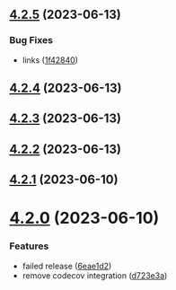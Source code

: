 ## [4.2.5](https://github.com/bed-and-breakfast/templates-open-source/compare/v4.2.4...v4.2.5) (2023-06-13)


### Bug Fixes

* links ([1f42840](https://github.com/bed-and-breakfast/templates-open-source/commit/1f42840ae44e958dc9c73f8c609be65b23c72890))

## [4.2.4](https://github.com/bed-and-breakfast/templates-open-source/compare/v4.2.3...v4.2.4) (2023-06-13)

## [4.2.3](https://github.com/bed-and-breakfast/templates-open-source/compare/v4.2.2...v4.2.3) (2023-06-13)

## [4.2.2](https://github.com/bed-and-breakfast/templates-open-source/compare/v4.2.1...v4.2.2) (2023-06-13)

## [4.2.1](https://github.com/bed-and-breakfast/templates-open-source/compare/v4.2.0...v4.2.1) (2023-06-10)

# [4.2.0](https://github.com/bed-and-breakfast/templates-open-source/compare/v4.1.2...v4.2.0) (2023-06-10)


### Features

* failed release ([6eae1d2](https://github.com/bed-and-breakfast/templates-open-source/commit/6eae1d20882be0ad6590aeaf5659fedc9148b97e))
* remove codecov integration ([d723e3a](https://github.com/bed-and-breakfast/templates-open-source/commit/d723e3abbf570f7eed6287690ab60df5cb0f6dac))
